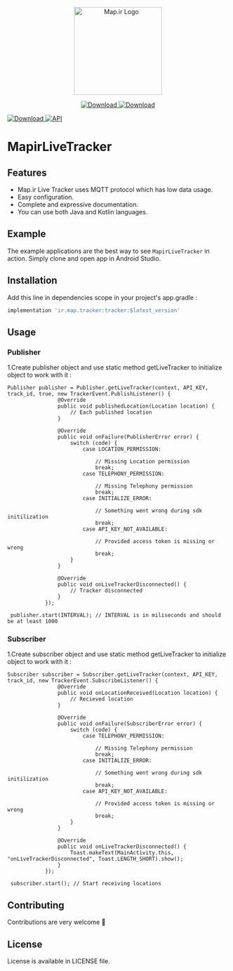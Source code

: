 <p align="center">
<img width="200" src="https://corp.map.ir/wp-content/uploads/2019/06/map-site-logo-1.png" alt="Map.ir Logo">
</p>

<p align="center">
 <a href="https://bintray.com/shivehmapco/Tracker/ir.map.tracker/_latestVersion">
      <img src="https://api.bintray.com/packages/shivehmapco/Tracker/ir.map.tracker/images/download.svg" alt="Download">
   </a>
 <a href="#">
      <img src="https://img.shields.io/badge/API-14%2B-brightgreen.svg?style=flat" alt="Download">
 </a>
</p>


 [ ![Download](https://api.bintray.com/packages/shivehmapco/Tracker/ir.map.tracker/images/download.svg) ](https://bintray.com/shivehmapco/Tracker/ir.map.tracker/_latestVersion)  [![API](https://img.shields.io/badge/API-14%2B-brightgreen.svg?style=flat)](https://android-arsenal.com/api?level=14)



# MapirLiveTracker

<p align="center">

</p>

## Features

- Map.ir Live Tracker uses MQTT protocol which has low data usage.
- Easy configuration.
- Complete and expressive documentation.
- You can use both Java and Kotlin languages. 

## Example

The example applications are the best way to see `MapirLiveTracker` in action. Simply clone and open app in Android Studio.

## Installation

Add this line in dependencies scope in your project's app.gradle :

```bash
implementation 'ir.map.tracker:tracker:$latest_version'
```

## Usage

### Publisher
1.Create publisher object and use static method getLiveTracker to initialize object to work with it :

```
Publisher publisher = Publisher.getLiveTracker(context, API_KEY, track_id, true, new TrackerEvent.PublishListener() {
                @Override
                public void publishedLocation(Location location) {
                    // Each published location
                }
                
                @Override
                public void onFailure(PublisherError error) {
                    switch (code) {
                        case LOCATION_PERMISSION:
                        
                            // Missing Location permission
                            break;
                        case TELEPHONY_PERMISSION:
                        
                            // Missing Telephony permission
                            break;
                        case INITIALIZE_ERROR:
                        
                            // Something went wrong during sdk initilization
                            break;
                        case API_KEY_NOT_AVAILABLE:
                        
                            // Provided access token is missing or wrong
                            break;
                    }
                }

                @Override
                public void onLiveTrackerDisconnected() {
                    // Tracker disconnected
                }
            });
            
 publisher.start(INTERVAL); // INTERVAL is in miliseconds and should be at least 1000
```

### Subscriber
1.Create subscriber object and use static method getLiveTracker to initialize object to work with it :

```
Subscriber subscriber = Subscriber.getLiveTracker(context, API_KEY, track_id, new TrackerEvent.SubscribeListener() {
                @Override
                public void onLocationReceived(Location location) {
                    // Recieved location
                }
                
                @Override
                public void onFailure(SubscriberError error) {
                    switch (code) {
                        case TELEPHONY_PERMISSION:
                        
                            // Missing Telephony permission
                            break;
                        case INITIALIZE_ERROR:
                        
                            // Something went wrong during sdk initilization
                            break;
                        case API_KEY_NOT_AVAILABLE:
                        
                            // Provided access token is missing or wrong
                            break;
                    }
                }

                @Override
                public void onLiveTrackerDisconnected() {
                    Toast.makeText(MainActivity.this, "onLiveTrackerDisconnected", Toast.LENGTH_SHORT).show();
                }
            });
            
 subscriber.start(); // Start receiving locations
```
## Contributing
Contributions are very welcome 🙌

## License
License is available in LICENSE file.
